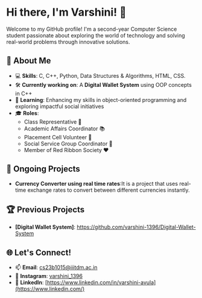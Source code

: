 # Hi there, I'm Varshini! 👋

Welcome to my GitHub profile! I'm a second-year Computer Science student passionate about exploring the world of technology and solving real-world problems through innovative solutions.

## 🌟 About Me
- 💻 **Skills**: C, C++, Python, Data Structures & Algorithms, HTML, CSS.
- 🛠️ **Currently working on**: A **Digital Wallet System** using OOP concepts in C++  
- 🌱 **Learning**: Enhancing my skills in object-oriented programming and exploring impactful social initiatives  
- 🎓 **Roles**:  
  - Class Representative 🏫  
  - Academic Affairs Coordinator 📚  
  - Placement Cell Volunteer 💼  
  - Social Service Group Coordinator 🤝  
  - Member of Red Ribbon Society ❤️  

## 🌟 Ongoing Projects
- **Currency Converter using real time rates**:It is a project that uses real-time exchange rates to convert between different currencies instantly.

## 🏆 Previous Projects
- **[Digital Wallet System]**: https://github.com/varshini-1396/Digital-Wallet-System 

## 🌐 Let's Connect!
- 📫 **Email**: cs23b1015@iiitdm.ac.in
- 💬 **Instagram**: [varshini_1396](https://www.instagram.com/) 
- 🔗 **LinkedIn**: [https://www.linkedin.com/in/varshini-avula](https://www.linkedin.com/) 

